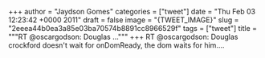 
+++
author = "Jaydson Gomes"
categories = ["tweet"]
date = "Thu Feb 03 12:23:42 +0000 2011"
draft = false
image = "{TWEET_IMAGE}"
slug = "2eeea44b0ea3a85e03ba70574b8891cc8966529f"
tags = ["tweet"]
title = """RT @oscargodson: Douglas ..."""
+++
RT @oscargodson: Douglas crockford doesn't wait for onDomReady, the dom waits for him....
